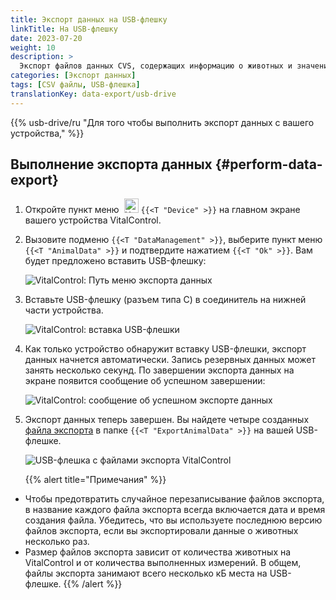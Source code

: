```yaml
---
title: Экспорт данных на USB-флешку
linkTitle: На USB-флешку
date: 2023-07-20
weight: 10
description: >
  Экспорт файлов данных CVS, содержащих информацию о животных и значения измерений, сохраненных на устройстве VitalControl, на USB-флешку.
categories: [Экспорт данных]
tags: [CSV файлы, USB-флешка]
translationKey: data-export/usb-drive
---
```

{{% usb-drive/ru "Для того чтобы выполнить экспорт данных с вашего устройства," %}}

## Выполнение экспорта данных {#perform-data-export}	
 
1. Откройте пункт меню &nbsp;<img src="/icons/device.svg" width="23" align="bottom" alt="Устройство" /> `{{<T "Device" >}}` на главном экране вашего устройства VitalControl.

2. Вызовите подменю `{{<T "DataManagement" >}}`, выберите пункт меню `{{<T "AnimalData" >}}` и подтвердите нажатием `{{<T "Ok" >}}`. Вам будет предложено вставить USB-флешку:

   ![VitalControl: Путь меню экспорта данных](../images/data-export.png "Вызов экспорта данных")

3. Вставьте USB-флешку (разъем типа C) в соединитель на нижней части устройства.

   ![VitalControl: вставка USB-флешки](/images/firmware/update/plug-in-dual-usb-stick.svg "Вставка USB-флешки")

4. Как только устройство обнаружит вставку USB-флешки, экспорт данных начнется автоматически. Запись резервных данных может занять несколько секунд. По завершении экспорта данных на экране появится сообщение об успешном завершении:

   ![VitalControl: сообщение об успешном экспорте данных](../images/success-data-export.png "Успешный экспорт данных")

5. Экспорт данных теперь завершен. Вы найдете четыре созданных [файла экспорта](../export-files/) в папке `{{<T "ExportAnimalData" >}}` на вашей USB-флешке.

   ![USB-флешка с файлами экспорта VitalControl](../images/export-files.png "Файлы экспорта на USB-флешке")

   {{% alert title="Примечания" %}}
  - Чтобы предотвратить случайное перезаписывание файлов экспорта, в название каждого файла экспорта всегда включается дата и время создания файла. Убедитесь, что вы используете последнюю версию файлов экспорта, если вы экспортировали данные о животных несколько раз.
  - Размер файлов экспорта зависит от количества животных на VitalControl и от количества выполненных измерений. В общем, файлы экспорта занимают всего несколько кБ места на USB-флешке.
   {{% /alert %}}
